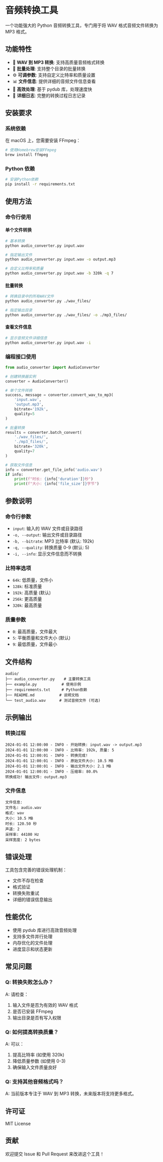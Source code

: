# 音频转换工具

一个功能强大的 Python 音频转换工具，专门用于将 WAV 格式音频文件转换为 MP3 格式。

## 功能特性

- 🎵 **WAV 到 MP3 转换**: 支持高质量音频格式转换
- 📁 **批量处理**: 支持整个目录的批量转换
- ⚙️ **可调参数**: 支持自定义比特率和质量设置
- 📊 **文件信息**: 提供详细的音频文件信息查看
- 🚀 **高效处理**: 基于 pydub 库，处理速度快
- 📝 **详细日志**: 完整的转换过程日志记录

## 安装要求

### 系统依赖

在 macOS 上，您需要安装 FFmpeg：

```bash
# 使用Homebrew安装FFmpeg
brew install ffmpeg
```

### Python 依赖

```bash
# 安装Python依赖
pip install -r requirements.txt
```

## 使用方法

### 命令行使用

#### 单个文件转换

```bash
# 基本转换
python audio_converter.py input.wav

# 指定输出文件
python audio_converter.py input.wav -o output.mp3

# 自定义比特率和质量
python audio_converter.py input.wav -b 320k -q 7
```

#### 批量转换

```bash
# 转换目录中的所有WAV文件
python audio_converter.py ./wav_files/

# 指定输出目录
python audio_converter.py ./wav_files/ -o ./mp3_files/
```

#### 查看文件信息

```bash
# 显示音频文件详细信息
python audio_converter.py input.wav -i
```

### 编程接口使用

```python
from audio_converter import AudioConverter

# 创建转换器实例
converter = AudioConverter()

# 单个文件转换
success, message = converter.convert_wav_to_mp3(
    'input.wav',
    'output.mp3',
    bitrate='192k',
    quality=5
)

# 批量转换
results = converter.batch_convert(
    './wav_files/',
    './mp3_files/',
    bitrate='320k',
    quality=7
)

# 获取文件信息
info = converter.get_file_info('audio.wav')
if info:
    print(f"时长: {info['duration']}秒")
    print(f"大小: {info['file_size']}字节")
```

## 参数说明

### 命令行参数

- `input`: 输入的 WAV 文件或目录路径
- `-o, --output`: 输出文件或目录路径
- `-b, --bitrate`: MP3 比特率 (默认: 192k)
- `-q, --quality`: 转换质量 0-9 (默认: 5)
- `-i, --info`: 显示文件信息而不转换

### 比特率选项

- `64k`: 低质量，文件小
- `128k`: 标准质量
- `192k`: 高质量 (默认)
- `256k`: 更高质量
- `320k`: 最高质量

### 质量参数

- `0`: 最高质量，文件最大
- `5`: 平衡质量和文件大小 (默认)
- `9`: 最低质量，文件最小

## 文件结构

```
audio/
├── audio_converter.py    # 主要转换工具
├── example.py           # 使用示例
├── requirements.txt     # Python依赖
├── README.md           # 说明文档
└── test_audio.wav      # 测试音频文件 (可选)
```

## 示例输出

### 转换过程

```
2024-01-01 12:00:00 - INFO - 开始转换: input.wav -> output.mp3
2024-01-01 12:00:00 - INFO - 比特率: 192k, 质量: 5
2024-01-01 12:00:01 - INFO - 转换完成!
2024-01-01 12:00:01 - INFO - 原始文件大小: 10.5 MB
2024-01-01 12:00:01 - INFO - 输出文件大小: 2.1 MB
2024-01-01 12:00:01 - INFO - 压缩率: 80.0%
转换成功! 输出文件: output.mp3
```

### 文件信息

```
文件信息:
文件名: audio.wav
格式: wav
大小: 10.5 MB
时长: 120.50 秒
声道: 2
采样率: 44100 Hz
采样宽度: 2 bytes
```

## 错误处理

工具包含完善的错误处理机制：

- 文件不存在检查
- 格式验证
- 转换失败重试
- 详细的错误信息输出

## 性能优化

- 使用 pydub 库进行高效音频处理
- 支持多文件并行处理
- 内存优化的文件处理
- 进度显示和状态更新

## 常见问题

### Q: 转换失败怎么办？

A: 请检查：

1. 输入文件是否为有效的 WAV 格式
2. 是否已安装 FFmpeg
3. 输出目录是否有写入权限

### Q: 如何提高转换质量？

A: 可以：

1. 提高比特率 (如使用 320k)
2. 降低质量参数 (如使用 0-3)
3. 确保输入文件质量良好

### Q: 支持其他音频格式吗？

A: 当前版本专注于 WAV 到 MP3 转换，未来版本将支持更多格式。

## 许可证

MIT License

## 贡献

欢迎提交 Issue 和 Pull Request 来改进这个工具！
